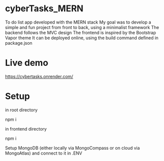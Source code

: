 # cyberTasks_MERN
 To do list app developed with the MERN stack
 My goal was to develop a simple and fun project from front to back, using a minimalist framework
 The backend follows the MVC design
 The frontend is inspired by the Bootstrap Vapor theme
 It can be deployed online, using the build command defined in package.json

# Live demo
https://cybertasks.onrender.com/

# Setup

in root directory

npm i

in frontend directory

npm i

Setup MongoDB (either locally via MongoCompass or on cloud via MongoAtlas) and connect to it in .ENV



